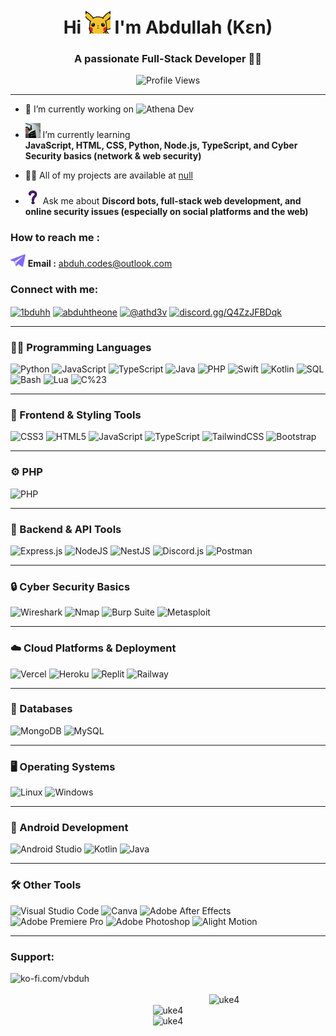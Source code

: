 <h1 align="center">Hi <img src="assets/hi.gif" width="40" /> I'm Abdullah (Kɛn)</h1>
<h3 align="center">A passionate Full-Stack Developer 🧑‍💻</h3>

<p align="center">
  <img src="https://komarev.com/ghpvc/?username=uke4&label=Profile%20views&color=purple&style=flat" alt="Profile Views" />
</p>

---

- 🔭 I’m currently working on ![Athena Dev](https://img.shields.io/badge/Athena%20Dev%20%C2%A9-purple)

- <img src="assets/reading.png" height="24" /> I’m currently learning  
  **JavaScript, HTML, CSS, Python, Node.js, TypeScript, and Cyber Security basics (network & web security)**


- 👨‍💻 All of my projects are available at [null](null)

- <img src="assets/ask.png" height="24" /> Ask me about **Discord bots, full-stack web development, and online security issues (especially on social platforms and the web)**

<h3 align="left">How to reach me :</h3>

<img src="assets/dm.png" height="20" /> **Email :** [abduh.codes@outlook.com](mailto:abduh.codes@outlook.com)

<h3 align="left">Connect with me:</h3>
<p align="left">
<a href="https://twitter.com/1bduhh" target="blank"><img align="center" src="https://raw.githubusercontent.com/rahuldkjain/github-profile-readme-generator/master/src/images/icons/Social/twitter.svg" alt="1bduhh" height="30" width="40" /></a>
<a href="https://instagram.com/abduhtheone" target="blank"><img align="center" src="https://raw.githubusercontent.com/rahuldkjain/github-profile-readme-generator/master/src/images/icons/Social/instagram.svg" alt="abduhtheone" height="30" width="40" /></a>
<a href="https://www.youtube.com/c/@athd3v" target="blank"><img align="center" src="https://raw.githubusercontent.com/rahuldkjain/github-profile-readme-generator/master/src/images/icons/Social/youtube.svg" alt="@athd3v" height="30" width="40" /></a>
<a href="https://discord.gg/Q4ZzJFBDqk" target="blank"><img align="center" src="https://raw.githubusercontent.com/rahuldkjain/github-profile-readme-generator/master/src/images/icons/Social/discord.svg" alt="discord.gg/Q4ZzJFBDqk" height="30" width="40" /></a>
</p>

---

### 👨‍💻 Programming Languages

![Python](https://img.shields.io/badge/python-%233776AB.svg?style=for-the-badge&logo=python&logoColor=white)
![JavaScript](https://img.shields.io/badge/javascript-%23323330.svg?style=for-the-badge&logo=javascript&logoColor=%23F7DF1E)
![TypeScript](https://img.shields.io/badge/typescript-%23007ACC.svg?style=for-the-badge&logo=typescript&logoColor=white)
![Java](https://img.shields.io/badge/java-007396.svg?style=for-the-badge&logo=java&logoColor=white)
![PHP](https://img.shields.io/badge/php-%23777BB4.svg?style=for-the-badge&logo=php&logoColor=white)
![Swift](https://img.shields.io/badge/swift-FA7343.svg?style=for-the-badge&logo=swift&logoColor=white)
![Kotlin](https://img.shields.io/badge/kotlin-0095D5.svg?style=for-the-badge&logo=kotlin&logoColor=white)
![SQL](https://img.shields.io/badge/SQL-4479A1.svg?style=for-the-badge&logo=Microsoft-SQL-Server&logoColor=white)
![Bash](https://img.shields.io/badge/bash-4EAA25.svg?style=for-the-badge&logo=gnu-bash&logoColor=white)
![Lua](https://img.shields.io/badge/lua-2C2D72.svg?style=for-the-badge&logo=lua&logoColor=white)
![C%23](https://img.shields.io/badge/C%23-239120.svg?style=for-the-badge&logo=c-sharp&logoColor=white)

---

### 🎨 Frontend & Styling Tools

![CSS3](https://img.shields.io/badge/css3-%231572B6.svg?style=for-the-badge&logo=css3&logoColor=white)
![HTML5](https://img.shields.io/badge/html5-%23E34F26.svg?style=for-the-badge&logo=html5&logoColor=white)
![JavaScript](https://img.shields.io/badge/javascript-%23323330.svg?style=for-the-badge&logo=javascript&logoColor=%23F7DF1E)
![TypeScript](https://img.shields.io/badge/typescript-%23007ACC.svg?style=for-the-badge&logo=typescript&logoColor=white)
![TailwindCSS](https://img.shields.io/badge/tailwindcss-%2338B2AC.svg?style=for-the-badge&logo=tailwind-css&logoColor=white)
![Bootstrap](https://img.shields.io/badge/bootstrap-%238511FA.svg?style=for-the-badge&logo=bootstrap&logoColor=white)

---

### ⚙️ PHP

![PHP](https://img.shields.io/badge/php-%23777BB4.svg?style=for-the-badge&logo=php&logoColor=white)

---

### 📡 Backend & API Tools

![Express.js](https://img.shields.io/badge/express.js-%23404d59.svg?style=for-the-badge&logo=express&logoColor=%2361DAFB)
![NodeJS](https://img.shields.io/badge/node.js-6DA55F?style=for-the-badge&logo=node.js&logoColor=white)
![NestJS](https://img.shields.io/badge/nestjs-%23E0234E.svg?style=for-the-badge&logo=nestjs&logoColor=white)
![Discord.js](https://img.shields.io/badge/discord.js-7289DA.svg?style=for-the-badge&logo=discord&logoColor=white)
![Postman](https://img.shields.io/badge/Postman-FF6C37?style=for-the-badge&logo=postman&logoColor=white)

---

### 🔒 Cyber Security Basics

![Wireshark](https://img.shields.io/badge/Wireshark-0088CC?style=for-the-badge&logo=wireshark&logoColor=white)
![Nmap](https://img.shields.io/badge/Nmap-9BE9A8?style=for-the-badge&logo=nmap&logoColor=black)
![Burp Suite](https://img.shields.io/badge/Burp_Suite-ED1944?style=for-the-badge&logo=portswigger&logoColor=white)
![Metasploit](https://img.shields.io/badge/Metasploit-008080?style=for-the-badge&logo=metasploit&logoColor=white)

---

### ☁️ Cloud Platforms & Deployment

![Vercel](https://img.shields.io/badge/Vercel-000000?style=for-the-badge&logo=vercel&logoColor=white)
![Heroku](https://img.shields.io/badge/heroku-%23430098.svg?style=for-the-badge&logo=heroku&logoColor=white)
![Replit](https://img.shields.io/badge/Replit-000000?style=for-the-badge&logo=replit&logoColor=white)
![Railway](https://img.shields.io/badge/Railway-FF87FF?style=for-the-badge&logo=railway&logoColor=white)

---

### 💾 Databases

![MongoDB](https://img.shields.io/badge/MongoDB-%234ea94b.svg?style=for-the-badge&logo=mongodb&logoColor=white)
![MySQL](https://img.shields.io/badge/mysql-4479A1.svg?style=for-the-badge&logo=mysql&logoColor=white)

---

### 🖥️ Operating Systems

![Linux](https://img.shields.io/badge/Linux-FCC624?style=for-the-badge&logo=linux&logoColor=black)
![Windows](https://img.shields.io/badge/Windows-0078D6?style=for-the-badge&logo=windows&logoColor=white)

---
### 📱 Android Development

![Android Studio](https://img.shields.io/badge/Android_Studio-3DDC84?style=for-the-badge&logo=android-studio&logoColor=white)
![Kotlin](https://img.shields.io/badge/Kotlin-0095D5?style=for-the-badge&logo=kotlin&logoColor=white)
![Java](https://img.shields.io/badge/Java-007396?style=for-the-badge&logo=java&logoColor=white)

---
### 🛠️ Other Tools

![Visual Studio Code](https://img.shields.io/badge/VS_Code-007ACC?style=for-the-badge&logo=visual-studio-code&logoColor=white)
![Canva](https://img.shields.io/badge/Canva-%2300C4CC.svg?style=for-the-badge&logo=Canva&logoColor=white)
![Adobe After Effects](https://img.shields.io/badge/After_Effects-9999FF?style=for-the-badge&logo=adobeaftereffects&logoColor=white)
![Adobe Premiere Pro](https://img.shields.io/badge/Premiere_Pro-9999FF?style=for-the-badge&logo=adobepremierepro&logoColor=white)
![Adobe Photoshop](https://img.shields.io/badge/Photoshop-31A8FF?style=for-the-badge&logo=adobephotoshop&logoColor=white)
![Alight Motion](https://img.shields.io/badge/Alight_Motion-000000?style=for-the-badge&logo=alightmotion&logoColor=white)

---



<h3 align="left">Support:</h3>
<p><a href="https://ko-fi.com/vbduh"> <img align="left" src="https://cdn.ko-fi.com/cdn/kofi3.png?v=3" height="50" width="180" alt="ko-fi.com/vbduh" /></a></p><br><br>

<div align="center">
  <img src="https://github-readme-stats.vercel.app/api/top-langs?username=uke4&show_icons=true&locale=en&layout=compact&theme=radical" alt="uke4" />
  <br/>
  <img src="https://github-readme-stats.vercel.app/api?username=uke4&show_icons=true&locale=en&theme=radical" alt="uke4" />
  <br/>
  <img src="https://github-readme-streak-stats.herokuapp.com/?user=uke4&theme=radical" alt="uke4" />
</div>